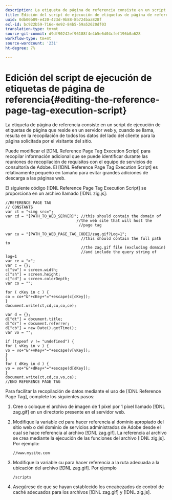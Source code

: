 ```yaml
---
description: La etiqueta de página de referencia consiste en un script de ejecución de etiquetas de página que reside en un servidor web y, cuando se llama, resulta en la recopilación de todos los datos del lado del cliente para la página solicitada por el visitante del sitio.
title: Edición del script de ejecución de etiquetas de página de referencia
uuid: 0db00b89-e420-423d-9b88-8b724baa828f
exl-id: bc922b59-716e-4e92-84b5-59a52620df03
translation-type: tm+mt
source-git-commit: d9df90242ef96188f4e4b5e6d04cfef196b0a628
workflow-type: tm+mt
source-wordcount: '231'
ht-degree: 7%

---
```


# Edición del script de ejecución de etiquetas de página de referencia{#editing-the-reference-page-tag-execution-script}

La etiqueta de página de referencia consiste en un script de ejecución de etiquetas de página que reside en un servidor web y, cuando se llama, resulta en la recopilación de todos los datos del lado del cliente para la página solicitada por el visitante del sitio.

Puede modificar el [!DNL Reference Page Tag Execution Script] para recopilar información adicional que se puede identificar durante las reuniones de recopilación de requisitos con el equipo de servicios de consultoría de Adobe. El [!DNL Reference Page Tag Execution Script] es relativamente pequeño en tamaño para evitar grandes adiciones de descarga a las páginas web.

El siguiente código [!DNL Reference Page Tag Execution Script] se proporciona en un archivo llamado [!DNL zig.js]:

```
//REFERENCE PAGE TAG 
// CONSTANTS 
var ct = "<img src="; 
var cd = "[PATH_TO_WEB_SERVER]"; //this should contain the domain of 
                               //the web site that will host the 
                                //page tag 
 
var cu = "[PATH_TO_WEB_PAGE_TAG_CODE]/zag.gif?Log=1";  
                                 //this should contain the full path to 
                                 //the zag.gif file (excluding domain) 
                                 //and include the query string of log=1 
var ce = ">"; 
var c = {}; 
c["sw"] = screen.width; 
c["sh"] = screen.height; 
c["cd"] = screen.colorDepth; 
var co = ""; 
 
for ( cKey in c ) { 
co = co+"&"+cKey+"="+escape(c[cKey]); 
} 
document.write(ct,cd,cu,co,ce); 
 
var d = {}; 
d["dt"] = document.title; 
d["dr"] = document.referrer; 
d["cb"] = new Date().getTime(); 
var vo = ""; 
 
if (typeof v != "undefined") { 
for ( vKey in v ) { 
vo = vo+"&"+vKey+"="+escape(v[vKey]); 
} 
} 
for ( dKey in d ) { 
vo = vo+"&"+dKey+"="+escape(d[dKey]); 
} 
document.write(ct,cd,cu,vo,ce); 
//END REFERENCE PAGE TAG 
```

Para facilitar la recopilación de datos mediante el uso de [!DNL Reference Page Tag], complete los siguientes pasos:

1. Cree o coloque el archivo de imagen de 1 píxel por 1 píxel llamado [!DNL zag.gif] en un directorio presente en el servidor web.
1. Modifique la variable cd para hacer referencia al dominio apropiado del sitio web o del dominio de servicios administrados de Adobe desde el cual se hace referencia al archivo [!DNL zag.gif]. La referencia al archivo se crea mediante la ejecución de las funciones del archivo [!DNL zig.js]. Por ejemplo:

   ```
   //www.mysite.com
   ```

1. Modifique la variable cu para hacer referencia a la ruta adecuada a la ubicación del archivo [!DNL zag.gif]. Por ejemplo

   ```
   /scripts
   ```

1. Asegúrese de que se hayan establecido los encabezados de control de caché adecuados para los archivos [!DNL zag.gif] y [!DNL zig.js].
